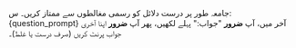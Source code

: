 جامعہ طور پر درست دلائل کو رسمی مغالطوں سے ممتاز کریں۔
س: {question_prompt}
آخر میں، آپ **ضرور** "جواب:" پہلے لکھیں، پھر آپ **ضرور** اپنا آخری جواب پرنٹ کریں (صرف درست یا غلط)۔